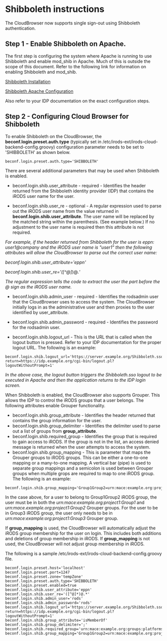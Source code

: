 # Shibboleth instructions

The CloudBrowser now supports single sign-out using Shibboleth authentication.  

## Step 1 - Enable Shibboleth on Apache.

The first step is configuring the system where Apache is running to use Shibboleth and enable mod_shib in Apache.  Much of this is outside the scope of this document.  Refer to the following link for information on enabling Shibboleth and mod_shib. 

[Shibboleth Installation](https://wiki.shibboleth.net/confluence/display/SHIB2/NativeSPLinuxInstall)

[Shibboleth Apache Configuration](https://wiki.shibboleth.net/confluence/display/SHIB2/NativeSPApacheConfig)

Also refer to your IDP documentation on the exact configuration steps.


## Step 2 - Configuring Cloud Browser for Shibboleth

To enable Shibboleth on the CloudBrowser, the **beconf.login.preset.auth.type** (typically set in /etc/irods-ext/irods-cloud-backend-config.groovy) configuration parameter needs to be set to 'SHIBBOLETH' as shown below.

```
beconf.login.preset.auth.type='SHIBBOLETH'
```

There are several additional parameters that may be used when Shibboleth is enabled.

* beconf.login.shib.user_attribute - required - Identifies the header returned from the Shibboleth identity provider (IDP) that contains the iRODS user name for the user.

* beconf.login.shib.user_re - optional - A regular expression used to parse out the iRODS user name from the value returned in **beconf.login.shib.user_attribute**.  The user name will be replaced by the matched string within the parenthesis.  (See example below.)  If no adjustment to the user name is required then this attribute is not required.  

*For example, if the header returned from Shibboleth for the user is *eppn: user1@company* and the iRODS user name is "user1" then the following attributes will allow the CloudBrowser to parse out the correct user name:*

*beconf.login.shib.user_attribute='eppn'*

*beconf.login.shib.user_re='([^@]*)@.*'*

*The regular expression tells the code to extract the user the part before the @ sign as the iRODS user name.*

* beconf.login.shib.admin_user - required - Identifies the rodsadmin user that the CloudBrowser uses to access the system.  The CloudBrowser initially logs in as the administrative user and then proxies to the user identified by user_attribute.

* beconf.login.shib.admin_password - required - Identifies the password for the rodsadmin user.

* beconf.login.shib.logout_url - This is the URL that is called when the logout button is pressed.  Refer to your IDP documentation for the proper logout URL.  The following is an example:

```
beconf.login.shib.logout_url='https://server.example.org/Shibboleth.sso/Logout?return=https://idp.example.org/cgi-bin/logout.pl?logoutWithoutPrompt=1'
```

*In the above case, the logout button triggers the Shibboleth.sso logout to be executed in Apache and then the application returns to the IDP login screen.*


When Shibboleth is enabled, the CloudBrowser also supports Grouper.  This allows the IDP to control the iRODS groups that a user belongs.  The following attributes enable Grouper functionality.

* beconf.login.shib.group_attribute - Identifies the header returned that contains the group information for the user. 
* beconf.login.shib.group_delimiter - Identifies the delimiter used to parse out a list of groups from **group_attribute**. 
* beconf.login.shib.required_group - Identifies the group that is required to gain access to iRODS.  If the group is not in the list, an access denied message is returned when the user attempts to access the system. 
* beconf.login.shib.group_mapping - This is parameter that maps the Grouper groups to iRODS groups.  This can be either a one-to-one mapping or a many-to-one mapping.  A vertical bar (pipe) is used to separate group mappings and a semicolon is used between Grouper groups when multiple grops are required to map to one iRODS group.  The following is an example:

``` 
beconf.login.shib.group_mapping='Group1Group2=urn:mace:example.org:project1:Group1;urn:mace.example.org:project1:Group2|Group3=urn:mace:example:org:project1:Group3'
```

In the case above, for a user to belong to Group1Group2 iRODS group, the user must be in both the *urn:mace:example.org:project1:Group1* and *urn:mace.example.org:project1:Group2* Grouper groups.  For the user to be in Group3 iRODS group, the user only needs to be in *urn:mace:example:org:project1:Group3* Grouper group.

If **group_mapping** is used, the CloudBrowser will automatically adjust the iRODS group membership for the user on login.  This includes both additions and deletions of group membership in iRODS.  If **group_mapping** is not used, the CloudBrowser will not adjust group membership in iRODS.


The following is a sample /etc/irods-ext/irods-cloud-backend-config.groovy file.
 
```
beconf.login.preset.host='localhost'
beconf.login.preset.port=1247
beconf.login.preset.zone='tempZone'
beconf.login.preset.auth.type='SHIBBOLETH'
beconf.login.preset.enabled=true
beconf.login.shib.user_attribute='eppn'
beconf.login.shib.user_re='([^@]*)@.*'
beconf.login.shib.admin_user='rods'
beconf.login.shib.admin_password='rods'
beconf.login.shib.logout_url='https://server.example.org/Shibboleth.sso/Logout?return=https://idp.example.org/cgi-bin/logout.pl?logoutWithoutPrompt=1'
beconf.login.shib.group_attribute='isMemberOf'
beconf.login.shib.group_delimiter=';'
beconf.login.shib.required_group='urn:mace:example.org:groups:platforms:iRODS'
beconf.login.shib.group_mapping='Group1Group2=urn:mace:example.org:project1:Group1;urn:mace.example.org:project1:Group2|Group3=urn:mace:example:org:project1:Group3'
```

